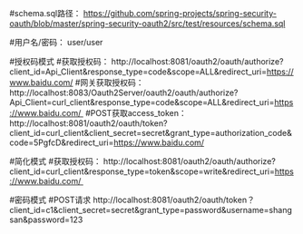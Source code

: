 #schema.sql路径：			https://github.com/spring-projects/spring-security-oauth/blob/master/spring-security-oauth2/src/test/resources/schema.sql

#用户名/密码：				user/user

#授权码模式
#获取授权码：				http://localhost:8081/oauth2/oauth/authorize?client_id=Api_Client&response_type=code&scope=ALL&redirect_uri=https://www.baidu.com/
#网关获取授权码：			http://localhost:8083/Oauth2Server/oauth2/oauth/authorize?Api_Client=curl_client&response_type=code&scope=ALL&redirect_uri=https://www.baidu.com/ 
#POST获取access_token：	http://localhost:8081/oauth2/oauth/token?client_id=curl_client&client_secret=secret&grant_type=authorization_code&code=5PgfcD&redirect_uri=https://www.baidu.com/

#简化模式
#获取授权码：				http://localhost:8081/oauth2/oauth/authorize?client_id=curl_client&response_type=token&scope=write&redirect_uri=https://www.baidu.com/ 

#密码模式
#POST请求				http://localhost:8081/oauth2/oauth/token？client_id=c1&client_secret=secret&grant_type=password&username=shangsan&password=123 